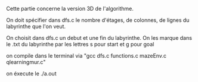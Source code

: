Cette partie concerne la version 3D de l'algorithme.

On doit spécifier dans dfs.c le nombre d'étages, de colonnes, de lignes du labyrinthe que l'on veut.

On choisit dans dfs.c un debut et une fin du labyrinthe. On les marque dans le .txt du labyrinthe par les lettres s pour start et g pour goal

on compile dans le terminal via "gcc dfs.c functions.c mazeEnv.c qlearningmur.c"

on éxecute le ./a.out
